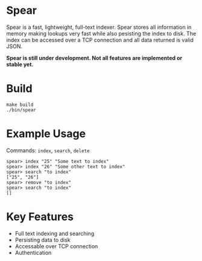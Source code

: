# Spear

Spear is a fast, lightweight, full-text indexer. Spear stores all information in memory making lookups very fast while also pesisting the index to disk. The index can be accessed over a TCP connection and all data returned is valid JSON.

**Spear is still under development. Not all features are implemented or stable yet.**

# Build

```
make build
./bin/spear
```

# Example Usage

Commands: `index`, `search`, `delete`

```
spear> index "25" "Some text to index"
spear> index "26" "Some other text to index"
spear> search "to index"
["25", "26"]
spear> remove "to index"
spear> search "to index"
[]
```

# Key Features

- Full text indexing and searching
- Persisting data to disk
- Accessable over TCP connection
- Authentication
